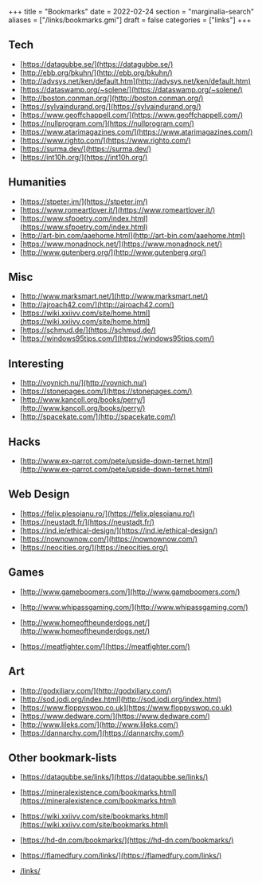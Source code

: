 +++
title = "Bookmarks"
date = 2022-02-24
section = "marginalia-search"
aliases = ["/links/bookmarks.gmi"]
draft = false
categories = ["links"]
+++


## Tech

* [https://datagubbe.se/](https://datagubbe.se/)
* [http://ebb.org/bkuhn/](http://ebb.org/bkuhn/)
* [http://advsys.net/ken/default.htm](http://advsys.net/ken/default.htm)
* [https://dataswamp.org/~solene/](https://dataswamp.org/~solene/)
* [http://boston.conman.org/](http://boston.conman.org/)
* [https://sylvaindurand.org/](https://sylvaindurand.org/)
* [https://www.geoffchappell.com/](https://www.geoffchappell.com/)
* [https://nullprogram.com/](https://nullprogram.com/)
* [https://www.atarimagazines.com/](https://www.atarimagazines.com/)
* [https://www.righto.com/](https://www.righto.com/)
* [https://surma.dev/](https://surma.dev/)
* [https://int10h.org/](https://int10h.org/)

## Humanities

* [https://stpeter.im/](https://stpeter.im/)
* [https://www.romeartlover.it/](https://www.romeartlover.it/)
* [https://www.sfpoetry.com/index.html](https://www.sfpoetry.com/index.html)
* [http://art-bin.com/aaehome.html](http://art-bin.com/aaehome.html)
* [https://www.monadnock.net/](https://www.monadnock.net/)
* [http://www.gutenberg.org/](http://www.gutenberg.org/)

## Misc

* [http://www.marksmart.net/](http://www.marksmart.net/)
* [http://ajroach42.com/](http://ajroach42.com/)
* [https://wiki.xxiivv.com/site/home.html](https://wiki.xxiivv.com/site/home.html)
* [https://schmud.de/](https://schmud.de/)
* [https://windows95tips.com/](https://windows95tips.com/)

## Interesting

* [http://voynich.nu/](http://voynich.nu/)
* [https://stonepages.com/](https://stonepages.com/)
* [http://www.kancoll.org/books/perry/](http://www.kancoll.org/books/perry/)
* [http://spacekate.com/](http://spacekate.com/)

## Hacks

* [http://www.ex-parrot.com/pete/upside-down-ternet.html](http://www.ex-parrot.com/pete/upside-down-ternet.html)

## Web Design

* [https://felix.plesoianu.ro/](https://felix.plesoianu.ro/)
* [https://neustadt.fr/](https://neustadt.fr/)
* [https://ind.ie/ethical-design/](https://ind.ie/ethical-design/)
* [https://nownownow.com/](https://nownownow.com/)
* [https://neocities.org/](https://neocities.org/)

## Games

* [http://www.gameboomers.com/](http://www.gameboomers.com/)
* [http://www.whipassgaming.com/](http://www.whipassgaming.com/)
* [http://www.homeoftheunderdogs.net/](http://www.homeoftheunderdogs.net/)

* [https://meatfighter.com/](https://meatfighter.com/)

## Art

* [http://godxiliary.com/](http://godxiliary.com/)
* [http://sod.jodi.org/index.html](http://sod.jodi.org/index.html)
* [https://www.floppyswop.co.uk](https://www.floppyswop.co.uk)
* [https://www.dedware.com/](https://www.dedware.com/)
* [http://www.lileks.com/](http://www.lileks.com/)
* [https://dannarchy.com/](https://dannarchy.com/)

## Other bookmark-lists

* [https://datagubbe.se/links/](https://datagubbe.se/links/)
* [https://mineralexistence.com/bookmarks.html](https://mineralexistence.com/bookmarks.html)
* [https://wiki.xxiivv.com/site/bookmarks.html](https://wiki.xxiivv.com/site/bookmarks.html)
* [https://hd-dn.com/bookmarks/](https://hd-dn.com/bookmarks/)
* [https://flamedfury.com/links/](https://flamedfury.com/links/)

* [/links/](/links/)